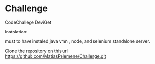 # Challenge
CodeChallege DeviGet

Instalation:

must to have instaled java vmn , node, and selenium standalone server.

Clone the repository on this url https://github.com/MatiasPelemene/Challenge.git

